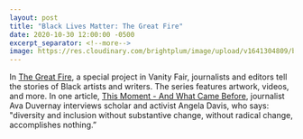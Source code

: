 ```yaml
---
layout: post
title: "Black Lives Matter: The Great Fire"
date: 2020-10-30 12:00:00 -0500
excerpt_separator: <!--more-->
image: https://res.cloudinary.com/brightplum/image/upload/v1641304809/blm-stanford-archive/posts/The_Great_FIre.png
---
```


In [The Great Fire][great-fire], a special project in Vanity Fair, journalists and editors tell the stories of Black artists and writers. The series features artwork, videos, and more. In one <!--more--> article, [This Moment - And What Came Before][moment], journalist Ava Duvernay <!--more--> interviews scholar and activist Angela Davis, who says: "diversity and inclusion without substantive change, without radical change, accomplishes nothing.”

[great-fire]: http://r20.rs6.net/tn.jsp?f=001Zn7AOgGY73scmzhexdTHB9P09tx2LQ0nCmJDOlTcLsW8xiHXPpdjFUcTIeqcJhXC5kDv2H1M_edeU5GHniV-qRDh7qXuTD_bY5ATHnlMwez0O0vbhzWTx8_lZkgalrThtkw-1nqeEN2WuUB7GkNQEBYkpIbNwSRNNYYlUOuew6aIyw62p5d2W1tirCj1t-8KDF1dgiZfdhLonbQgS0Bov6w4pp046RS9&c=561HOkKGF51sWNY4PBgLFhrrjlSp94vV2tzLo4eUhDlbxNBXT_zHcw==&ch=z2I79lMymsK2I7dtj7xQW0-QsopU_PPw2qTXj1sf2xEiDK7FVlH4FQ==
[moment]: http://r20.rs6.net/tn.jsp?f=001Zn7AOgGY73scmzhexdTHB9P09tx2LQ0nCmJDOlTcLsW8xiHXPpdjFUcTIeqcJhXCiVhPBSwQAI0bO1D4pZAkQvaGf3AdfDf5GZ0DyU6RqDMElaC6N2FuJ1e1HmfCO8t1MARwbybb54yEjU6DgR7nEufASZgRK6rJIlSccjgoqikea83YNA9__rEoVWkJN6ZlqOskbXYJX97bfLBRhJT6ECaF2ppIRzIyGDeH4a5FCn-8zZRqSAA7Mt9mi5VFc9LVizpdbPD9wpuMl-MUmLreGw==&c=561HOkKGF51sWNY4PBgLFhrrjlSp94vV2tzLo4eUhDlbxNBXT_zHcw==&ch=z2I79lMymsK2I7dtj7xQW0-QsopU_PPw2qTXj1sf2xEiDK7FVlH4FQ==
